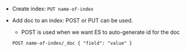 - Create index: `PUT name-of-index`
- Add doc to an index: POST or PUT can be used.
  - POST is used when we want ES to auto-generate id for the doc
  
  `POST name-of-index/_doc {
    "field": "value"
   }
  `
